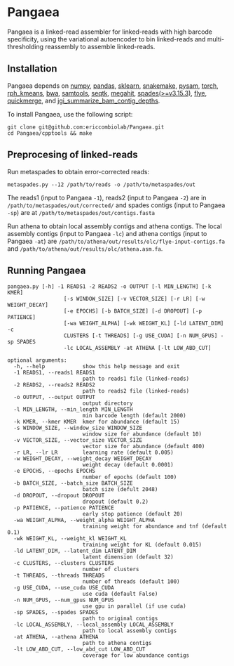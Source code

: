 # Pangaea
Pangaea is a linked-read assembler for linked-reads with high barcode specificity, using the variational autoencoder to bin linked-reads and multi-thresholding reassembly to assemble linked-reads.
 ## Installation
Pangaea depends on [numpy](https://numpy.org/install/), [pandas](https://pandas.pydata.org/docs/getting_started/install.html), [sklearn](https://scikit-learn.org/stable/install.html), [snakemake](https://snakemake.readthedocs.io/en/stable/getting_started/installation.html), [pysam](https://pysam.readthedocs.io/en/latest/installation.html), [torch](https://pytorch.org/get-started/locally/), [rph_kmeans](https://github.com/tinglabs/rph_kmeans), [bwa](https://github.com/lh3/bwa), [samtools](https://github.com/samtools/samtools), [seqtk](https://github.com/lh3/seqtk), [megahit](https://github.com/voutcn/megahit), [spades(>=v3.15.3)](https://github.com/ablab/spades), [flye](https://github.com/fenderglass/Flye), [quickmerge](https://github.com/mahulchak/quickmerge), and [jgi_summarize_bam_contig_depths](https://bitbucket.org/berkeleylab/metabat/src/master/).

To install Pangaea, use the following script:
```
git clone git@github.com:ericcombiolab/Pangaea.git
cd Pangaea/cpptools && make
```

## Preprocesing of linked-reads
Run metaspades to obtain error-corrected reads:
```
metaspades.py --12 /path/to/reads -o /path/to/metaspades/out
```
The reads1 (input to Pangaea ```-1```), reads2 (input to Pangaea ```-2```) are in ```/path/to/metaspades/out/corrected/``` and spades contigs (input to Pangaea ```-sp```) are at ```/path/to/metaspades/out/contigs.fasta```

Run athena to obtain local assembly contigs and athena contigs. The local assembly contigs (input to Pangaea ```-lc```) and athena contigs (input to Pangaea ```-at```) are ```/path/to/athena/out/results/olc/flye-input-contigs.fa``` and ```/path/to/athena/out/results/olc/athena.asm.fa```.
## Running Pangaea
```
pangaea.py [-h] -1 READS1 -2 READS2 -o OUTPUT [-l MIN_LENGTH] [-k KMER]
                  [-s WINDOW_SIZE] [-v VECTOR_SIZE] [-r LR] [-w WEIGHT_DECAY]
                  [-e EPOCHS] [-b BATCH_SIZE] [-d DROPOUT] [-p PATIENCE]
                  [-wa WEIGHT_ALPHA] [-wk WEIGHT_KL] [-ld LATENT_DIM] -c
                  CLUSTERS [-t THREADS] [-g USE_CUDA] [-n NUM_GPUS] -sp SPADES
                  -lc LOCAL_ASSEMBLY -at ATHENA [-lt LOW_ABD_CUT]

optional arguments:
  -h, --help            show this help message and exit
  -1 READS1, --reads1 READS1
                        path to reads1 file (linked-reads)
  -2 READS2, --reads2 READS2
                        path to reads2 file (linked-reads)
  -o OUTPUT, --output OUTPUT
                        output directory
  -l MIN_LENGTH, --min_length MIN_LENGTH
                        min barcode length (default 2000)
  -k KMER, --kmer KMER  kmer for abundance (default 15)
  -s WINDOW_SIZE, --window_size WINDOW_SIZE
                        window size for abundance (default 10)
  -v VECTOR_SIZE, --vector_size VECTOR_SIZE
                        vector size for abundance (default 400)
  -r LR, --lr LR        learning rate (default 0.005)
  -w WEIGHT_DECAY, --weight_decay WEIGHT_DECAY
                        weight decay (default 0.0001)
  -e EPOCHS, --epochs EPOCHS
                        number of epochs (default 100)
  -b BATCH_SIZE, --batch_size BATCH_SIZE
                        batch size (defult 2048)
  -d DROPOUT, --dropout DROPOUT
                        dropout (default 0.2)
  -p PATIENCE, --patience PATIENCE
                        early stop patience (default 20)
  -wa WEIGHT_ALPHA, --weight_alpha WEIGHT_ALPHA
                        training weight for abundance and tnf (default 0.1)
  -wk WEIGHT_KL, --weight_kl WEIGHT_KL
                        training weight for KL (default 0.015)
  -ld LATENT_DIM, --latent_dim LATENT_DIM
                        latent dimension (default 32)
  -c CLUSTERS, --clusters CLUSTERS
                        number of clusters
  -t THREADS, --threads THREADS
                        number of threads (default 100)
  -g USE_CUDA, --use_cuda USE_CUDA
                        use cuda (default False)
  -n NUM_GPUS, --num_gpus NUM_GPUS
                        use gpu in parallel (if use cuda)
  -sp SPADES, --spades SPADES
                        path to original contigs
  -lc LOCAL_ASSEMBLY, --local_assembly LOCAL_ASSEMBLY
                        path to local assembly contigs
  -at ATHENA, --athena ATHENA
                        path to athena contigs
  -lt LOW_ABD_CUT, --low_abd_cut LOW_ABD_CUT
                        coverage for low abundance contigs
```